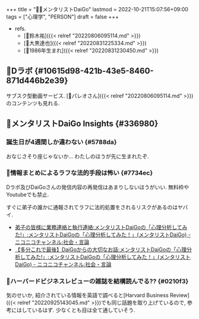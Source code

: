 +++
title = "🤵🏽メンタリストDaiGo"
lastmod = 2022-10-21T15:07:56+09:00
tags = ["心理学", "PERSON"]
draft = false
+++

-   refs.
    -   [👨鈴木祐]({{< relref "20220806095114.md" >}})
    -   [👨大黒達也]({{< relref "20220831225334.md" >}})
    -   [🔖1986年生まれ]({{< relref "20220831230450.md" >}})


## 🔖Dラボ {#10615d98-421b-43e5-8460-871d446b2e39}

サブスク型動画サービス. [👨パレオさん]({{< relref "20220806095114.md" >}})のコンテンツも見れる.


## 🤔メンタリストDaiGo Insights {#336980}


### 誕生日が4週間しか違わない {#5788da}

おなじさそり座じゃないか... わたしのほうが先に生まれたぞ.


### 🤔情報まとめによるラフな法的手段は怖い {#7734ec}

Dラボ及びDaiGoさんの発信内容の再発信はあまりしないほうがいい. 無料枠やYoutubeでも禁止.

すぐに弟子の誰かに通報されてラフに法的処置をされるリスクがあるのはヤバイ.

-   [弟子の皆様に業務連絡と執行連絡:メンタリストDaiGoの「心理分析してみた!」:メンタリストDaiGoの「心理分析してみた！」(メンタリストDaiGo) - ニコニコチャンネル:社会・言論](https://ch.nicovideo.jp/mentalist/blomaga/ar1770507)
-   [【多分これで最後】DaiGoからの大切なお話:メンタリストDaiGoの「心理分析してみた!」:メンタリストDaiGoの「心理分析してみた！」(メンタリストDaiGo) - ニコニコチャンネル:社会・言論](https://ch.nicovideo.jp/mentalist/blomaga/ar1773536)


### 🤔ハーバードビジネスレビューの雑誌を結構読んでる?? {#0210f3}

気のせいか, 紹介されている情報を英語で調べると[Harvard Business Review]({{< relref "20220925143045.md" >}})でも同じ話題を取り上げているので, 参考にはしているはず. 少なくとも目は全て通していそう.
